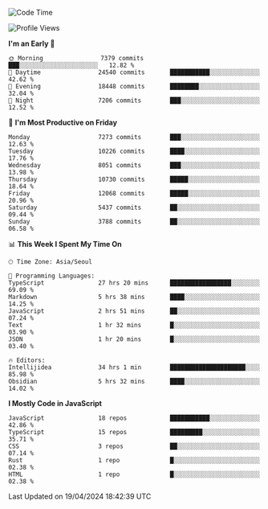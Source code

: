<!--START_SECTION:waka-->
![Code Time](http://img.shields.io/badge/Code%20Time-5%2C932%20hrs%2011%20mins-blue)

![Profile Views](http://img.shields.io/badge/Profile%20Views-7-blue)

**I'm an Early 🐤** 

```text
🌞 Morning                7379 commits        ███░░░░░░░░░░░░░░░░░░░░░░   12.82 % 
🌆 Daytime                24540 commits       ███████████░░░░░░░░░░░░░░   42.62 % 
🌃 Evening                18448 commits       ████████░░░░░░░░░░░░░░░░░   32.04 % 
🌙 Night                  7206 commits        ███░░░░░░░░░░░░░░░░░░░░░░   12.52 % 
```
📅 **I'm Most Productive on Friday** 

```text
Monday                   7273 commits        ███░░░░░░░░░░░░░░░░░░░░░░   12.63 % 
Tuesday                  10226 commits       ████░░░░░░░░░░░░░░░░░░░░░   17.76 % 
Wednesday                8051 commits        ███░░░░░░░░░░░░░░░░░░░░░░   13.98 % 
Thursday                 10730 commits       █████░░░░░░░░░░░░░░░░░░░░   18.64 % 
Friday                   12068 commits       █████░░░░░░░░░░░░░░░░░░░░   20.96 % 
Saturday                 5437 commits        ██░░░░░░░░░░░░░░░░░░░░░░░   09.44 % 
Sunday                   3788 commits        ██░░░░░░░░░░░░░░░░░░░░░░░   06.58 % 
```


📊 **This Week I Spent My Time On** 

```text
🕑︎ Time Zone: Asia/Seoul

💬 Programming Languages: 
TypeScript               27 hrs 20 mins      █████████████████░░░░░░░░   69.09 % 
Markdown                 5 hrs 38 mins       ████░░░░░░░░░░░░░░░░░░░░░   14.25 % 
JavaScript               2 hrs 51 mins       ██░░░░░░░░░░░░░░░░░░░░░░░   07.24 % 
Text                     1 hr 32 mins        █░░░░░░░░░░░░░░░░░░░░░░░░   03.90 % 
JSON                     1 hr 20 mins        █░░░░░░░░░░░░░░░░░░░░░░░░   03.40 % 

🔥 Editors: 
Intellijidea             34 hrs 1 min        █████████████████████░░░░   85.98 % 
Obsidian                 5 hrs 32 mins       ████░░░░░░░░░░░░░░░░░░░░░   14.02 % 
```

**I Mostly Code in JavaScript** 

```text
JavaScript               18 repos            ███████████░░░░░░░░░░░░░░   42.86 % 
TypeScript               15 repos            █████████░░░░░░░░░░░░░░░░   35.71 % 
CSS                      3 repos             ██░░░░░░░░░░░░░░░░░░░░░░░   07.14 % 
Rust                     1 repo              █░░░░░░░░░░░░░░░░░░░░░░░░   02.38 % 
HTML                     1 repo              █░░░░░░░░░░░░░░░░░░░░░░░░   02.38 % 
```




 Last Updated on 19/04/2024 18:42:39 UTC
<!--END_SECTION:waka-->
